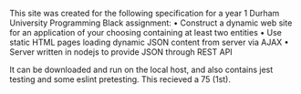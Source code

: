 This site was created for the following specification for a year 1 Durham University Programming Black assignment:
• Construct a dynamic web site for an application of your choosing containing at least two entities
• Use static HTML pages loading dynamic JSON content from server via AJAX
• Server written in nodejs to provide JSON through REST API

It can be downloaded and run on the local host, and also contains jest testing and some eslint pretesting. This recieved a 75 (1st).
